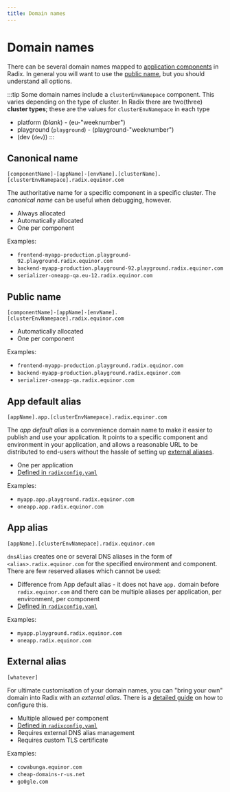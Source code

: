 ```yaml
---
title: Domain names
---
```


# Domain names

There can be several domain names mapped to [application components](/docs/start/radix-concepts/index.md#component) in Radix. In general you will want to use the [public name](#public-name), but you should understand all options.

:::tip
Some domain names include a `clusterEnvNamepace` component. This varies depending on the type of cluster. In Radix there are two(three) **cluster types**; these are the values for `clusterEnvNamepace` in each type

 - platform (_blank_) - (eu-"weeknumber")
 - playground (`playground`) - (playground-"weeknumber")
 - (dev (`dev`))
:::

## Canonical name

```text
[componentName]-[appName]-[envName].[clusterName].[clusterEnvNamepace].radix.equinor.com
```

The authoritative name for a specific component in a specific cluster. The _canonical name_ can be useful when debugging, however.

- Always allocated
- Automatically allocated
- One per component

Examples:

- `frontend-myapp-production.playground-92.playground.radix.equinor.com`
- `backend-myapp-production.playground-92.playground.radix.equinor.com`
- `serializer-oneapp-qa.eu-12.radix.equinor.com`

## Public name

```text
[componentName]-[appName]-[envName].[clusterEnvNamepace].radix.equinor.com
```

- Automatically allocated
- One per component

Examples:

- `frontend-myapp-production.playground.radix.equinor.com`
- `backend-myapp-production.playground.radix.equinor.com`
- `serializer-oneapp-qa.radix.equinor.com`

## App default alias

```text
[appName].app.[clusterEnvNamepace].radix.equinor.com
```

The _app default alias_ is a convenience domain name to make it easier to publish and use your application. It points to a specific component and environment in your application, and allows a reasonable URL to be distributed to end-users without the hassle of setting up [external aliases](#external-alias).

- One per application
- [Defined in `radixconfig.yaml`](/docs/radix-config/index.md#dnsappalias)

Examples:

- `myapp.app.playground.radix.equinor.com`
- `oneapp.app.radix.equinor.com`

## App alias

```text
[appName].[clusterEnvNamepace].radix.equinor.com
```
`dnsAlias` creates one or several DNS aliases in the form of `<alias>.radix.equinor.com` for the specified environment and component. There are few reserved aliases which cannot be used:

- Difference from App default alias - it does not have `app.` domain before `radix.equinor.com` and there can be multiple aliases per application, per environment, per component
- [Defined in `radixconfig.yaml`](/docs/radix-config/index.md#dnsalias)

Examples:

- `myapp.playground.radix.equinor.com`
- `oneapp.radix.equinor.com`

## External alias

```text
[whatever]
```

For ultimate customisation of your domain names, you can "bring your own" domain into Radix with an _external alias_. There is a [detailed guide](/docs/guides/external-alias/) on how to configure this.

- Multiple allowed per component
- [Defined in `radixconfig.yaml`](/docs/radix-config/index.md#dnsexternalalias)
- Requires external DNS alias management
- Requires custom TLS certificate

Examples:

- `cowabunga.equinor.com`
- `cheap-domains-r-us.net`
- `go0gle.com`
